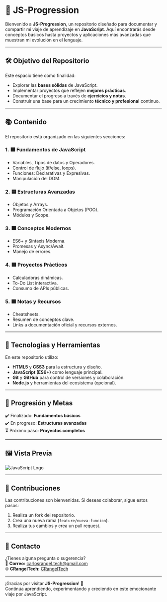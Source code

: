 # 🌟 JS-Progression  

Bienvenido a **JS-Progression**, un repositorio diseñado para documentar y compartir mi viaje de aprendizaje en **JavaScript**. Aquí encontrarás desde conceptos básicos hasta proyectos y aplicaciones más avanzadas que muestran mi evolución en el lenguaje.  

---

## 🛠️ Objetivo del Repositorio  

Este espacio tiene como finalidad:  
- Explorar las **bases sólidas** de JavaScript.  
- Implementar proyectos que reflejen **mejores prácticas**.  
- Documentar el progreso a través de **ejercicios y notas**.  
- Construir una base para un crecimiento **técnico y profesional** continuo.  

---

## 📚 Contenido  

El repositorio está organizado en las siguientes secciones:  

### 1. 🟩 **Fundamentos de JavaScript**  
- Variables, Tipos de datos y Operadores.  
- Control de flujo (if/else, loops).  
- Funciones: Declarativas y Expresivas.  
- Manipulación del DOM.  

### 2. 🟨 **Estructuras Avanzadas**  
- Objetos y Arrays.  
- Programación Orientada a Objetos (POO).  
- Módulos y Scope.  

### 3. 🟧 **Conceptos Modernos**  
- ES6+ y Sintaxis Moderna.  
- Promesas y Async/Await.  
- Manejo de errores.  

### 4. 🟥 **Proyectos Prácticos**  
- Calculadoras dinámicas.  
- To-Do List interactiva.  
- Consumo de APIs públicas.  

### 5. 🟦 **Notas y Recursos**  
- Cheatsheets.  
- Resumen de conceptos clave.  
- Links a documentación oficial y recursos externos.  

---

## 🚀 Tecnologías y Herramientas  

En este repositorio utilizo:  
- **HTML5** y **CSS3** para la estructura y diseño.  
- **JavaScript (ES6+)** como lenguaje principal.  
- **Git** y **GitHub** para control de versiones y colaboración.  
- **Node.js** y herramientas del ecosistema (opcional).  

---

## 🎯 Progresión y Metas  

✔️ Finalizado: **Fundamentos básicos**  
✔️ En progreso: **Estructuras avanzadas**  
⏳ Próximo paso: **Proyectos completos**  

---

## 🖼️ Vista Previa  

![JavaScript Logo](https://upload.wikimedia.org/wikipedia/commons/6/6a/JavaScript-logo.png)  

---

## 🤝 Contribuciones  

Las contribuciones son bienvenidas. Si deseas colaborar, sigue estos pasos:  
1. Realiza un fork del repositorio.  
2. Crea una nueva rama (`feature/nueva-funcion`).  
3. Realiza tus cambios y crea un pull request.  

---

## 📩 Contacto  

¿Tienes alguna pregunta o sugerencia?  
📧 **Correo:** carlosrangel.tech@gmail.com  
🌐 **CRangelTech:** [CRangelTech](https://github.com/CRangelTech)  

---

¡Gracias por visitar **JS-Progression**! 🚀  
Continúa aprendiendo, experimentando y creciendo en este emocionante viaje por JavaScript.